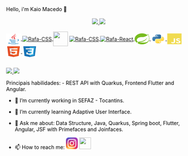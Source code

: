 <div style = color:black>
  Hello, i'm Kaio Macedo 👋

<div align="center">
  <a href="https://github.com/kaiomaced0"  >
    <br/>
  <div >
    <img height="180em" src="https://github-readme-stats.vercel.app/api?username=kaiomaced0&show_icons=true&theme=light"/>
  <img height="180em" src="https://github-readme-stats.vercel.app/api/top-langs/?username=kaiomaced0&layout=compact&langs_count=7&theme=dark"/>
 </div>
</div>
  
<div style="display: inline_block" ><br>
  <a href="https://www.java.com/"><img align="center" alt="Rafa-CSS" height="30" width="40" src="https://raw.githubusercontent.com/devicons/devicon/master/icons/java/java-original.svg">
  </a>
    <a href="https://quarkus.io/"><img align="center" alt="Rafa-CSS" height="30" width="40" src="https://www.svgrepo.com/show/354245/quarkus-icon.svg">
  </a>
  <a href="https://angular.io/"><img  align="center" height="40" width="40"  src="https://angular.io/assets/images/logos/angular/angular.png"></a>
  <a href="https://dart.dev/"><img align="center" alt="Rafa-CSS" height="30" width="40" src="https://www.svgrepo.com/show/353631/dart.svg">
  </a>
  <a href="https://flutter.dev/"><img align="center" alt="Rafa-React" height="30" width="40" src="https://www.svgrepo.com/show/373604/flutter.svg">
  </a>
  <a href="https://spring.io/"><img align="center" alt="Rafa-CSS" height="30" width="40" src="https://raw.githubusercontent.com/devicons/devicon/master/icons/spring/spring-original.svg">
  </a>
    <a href="https://www.python.org/"><img align="center" alt="Rafa-CSS" height="30" width="40" src="https://raw.githubusercontent.com/devicons/devicon/master/icons/python/python-original.svg">
  </a>
    <a href="https://developer.mozilla.org/pt-BR/docs/Web/JavaScript"><img align="center" alt="Rafa-Js" height="30" width="40" src="https://raw.githubusercontent.com/devicons/devicon/master/icons/javascript/javascript-plain.svg">
  </a><a href="https://developer.mozilla.org/pt-BR/docs/Web/HTML"><img align="center" alt="Rafa-HTML" height="30" width="40" src="https://raw.githubusercontent.com/devicons/devicon/master/icons/html5/html5-original.svg">
  </a><a href="https://developer.mozilla.org/pt-BR/docs/Web/CSS"><img align="center" alt="Rafa-CSS" height="30" width="40" src="https://raw.githubusercontent.com/devicons/devicon/master/icons/css3/css3-original.svg">
  </a>
</div>
  
  ##
  
  <div>
    
  <a href="https://instagram.com/kaiomacedo_m" target="_blank"><img src="https://img.shields.io/badge/-Instagram-%23E4405F?style=for-the-badge&logo=instagram&logoColor=white" target="_blank">  </a>
  <a href="https://www.linkedin.com/in/kaiomacedo/" target="_blank"><img src="https://img.shields.io/badge/-LinkedIn-%230077B5?style=for-the-badge&logo=linkedin&logoColor=white" target="_blank">   </a> 
  
  </did>
  Principais habilidades:
  - REST API with Quarkus, Frontend Flutter and Angular. 
  
- 🔭 I’m currently working in SEFAZ - Tocantins. <br/>
- 🌱 I’m currently learning Adaptive User Interface.<br/>
- 💬 Ask me about: Data Structure, Java, Quarkus, Spring boot, Flutter, Angular, JSF with Primefaces and Joinfaces.<br/>
- 📫 How to reach me: <a href="https://instagram.com/kaiomacedo_m" target="_blank"><img src="https://raw.githubusercontent.com/github/explore/06c46459e7947c8a25f72798af696d66e202ac39/topics/instagram/instagram.png" target="_blank" height="32" width="32"></a>   <a href="https://wa.me/5563984142982" target="_blank"><img src="https://cdn-icons-png.flaticon.com/512/3992/3992601.png" height="32" width="32">  </a>
  
  </div>
